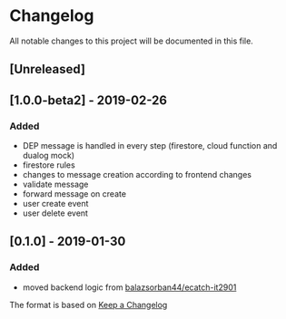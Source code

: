 # Changelog
All notable changes to this project will be documented in this file.

## [Unreleased]

## [1.0.0-beta2] - 2019-02-26
### Added
- DEP message is handled in every step (firestore, cloud function and dualog mock)
- firestore rules
- changes to message creation according to frontend changes
- validate message
- forward message on create
- user create event
- user delete event


## [0.1.0] - 2019-01-30
### Added
- moved backend logic from [balazsorban44/ecatch-it2901](https://github.com/balazsorban44/ecatch-it2901)


The format is based on [Keep a Changelog](https://keepachangelog.com/en/1.0.0/)